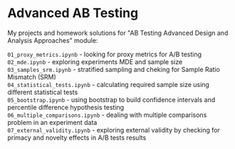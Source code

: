 # Advanced AB Testing

My projects and homework solutions for "AB Testing Advanced Design and Analysis Approaches" module:   

`01_proxy_metrics.ipynb` - looking for proxy metrics for A/B testing      
`02_mde.ipynb` - exploring experiments MDE and sample size  
`03_samples_srm.ipynb` - stratified sampling and cheking for Sample Ratio Mismatch (SRM)  
`04_statistical_tests.ipynb` - calculating required sample size using different statistical tests   
`05_bootstrap.ipynb` - using bootstrap to build confidence intervals and percentile difference hypothesis testing  
`06_multiple_comparisons.ipynb` - dealing with multiple comparisons problem in an experiment data  
`07_external_validity.ipynb` - exploring external validity by checking for primacy and novelty effects in A/B tests results  
